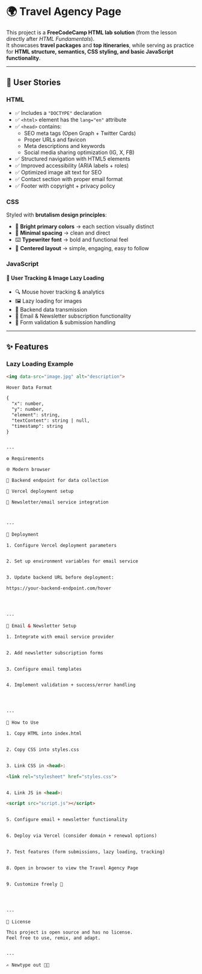# 🌍 Travel Agency Page  

This project is a **FreeCodeCamp HTML lab solution** (from the lesson directly after *HTML Fundamentals*).  
It showcases **travel packages** and **top itineraries**, while serving as practice for **HTML structure, semantics, CSS styling, and basic JavaScript functionality**.  

---

## 📝 User Stories  

### HTML  
- ✅ Includes a `"DOCTYPE"` declaration  
- ✅ `<html>` element has the `lang="en"` attribute  
- ✅ `<head>` contains:  
  - SEO meta tags (Open Graph + Twitter Cards)  
  - Proper URLs and favicon  
  - Meta descriptions and keywords  
  - Social media sharing optimization (IG, X, FB)  
- ✅ Structured navigation with HTML5 elements  
- ✅ Improved accessibility (ARIA labels + roles)  
- ✅ Optimized image alt text for SEO  
- ✅ Contact section with proper email format  
- ✅ Footer with copyright + privacy policy  

### CSS  
Styled with **brutalism design principles**:  
- 🎨 **Bright primary colors** → each section visually distinct  
- 📏 **Minimal spacing** → clean and direct  
- ⌨️ **Typewriter font** → bold and functional feel  
- 🎯 **Centered layout** → simple, engaging, easy to follow  

### JavaScript  
#### 🎯 User Tracking & Image Lazy Loading  
- 🔍 Mouse hover tracking & analytics  
- 🖼️ Lazy loading for images  
- 📡 Backend data transmission  
- 📧 Email & Newsletter subscription functionality  
- 🔄 Form validation & submission handling  

---

## ✨ Features  

### Lazy Loading Example  
```html
<img data-src="image.jpg" alt="description">

Hover Data Format

{
  "x": number,
  "y": number,
  "element": string,
  "textContent": string | null,
  "timestamp": string
}


---

⚙️ Requirements

🌐 Modern browser

📡 Backend endpoint for data collection

📨 Vercel deployment setup

📧 Newsletter/email service integration



---

🔧 Deployment

1. Configure Vercel deployment parameters


2. Set up environment variables for email service


3. Update backend URL before deployment:

https://your-backend-endpoint.com/hover




---

📧 Email & Newsletter Setup

1. Integrate with email service provider


2. Add newsletter subscription forms


3. Configure email templates


4. Implement validation + success/error handling




---

🚀 How to Use

1. Copy HTML into index.html


2. Copy CSS into styles.css


3. Link CSS in <head>:

<link rel="stylesheet" href="styles.css">


4. Link JS in <head>:

<script src="script.js"></script>


5. Configure email + newsletter functionality


6. Deploy via Vercel (consider domain + renewal options)


7. Test features (form submissions, lazy loading, tracking)


8. Open in browser to view the Travel Agency Page


9. Customize freely 🌟




---

📄 License

This project is open source and has no license.
Feel free to use, remix, and adapt.


---

✍️ Newtype out 🚀✨



